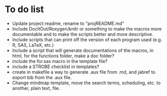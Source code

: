 # To do list #

* Update project readme, rename to "projREADME.md"
* Include DocItOut/Roxygen/knitr or something to make the macros more
  documentable and to make the scripts better and more descriptive.
* Include scripts that can print off the version of each program used
  (e.g. R, SAS, LaTeX, etc.)
* Include a script that will generate documentations of the macros, in
  html, for the functions folder, make a doc folder?
* include the for.sas macro in the template file? 
* include a STROBE checklist in templates?
* create in makefile a way to generate .aux file from .md, and jabref
  to export bib from the .aux file.
* Change mindmap template, move the search terms, scheduling, etc. to
  another, plain text, file.
